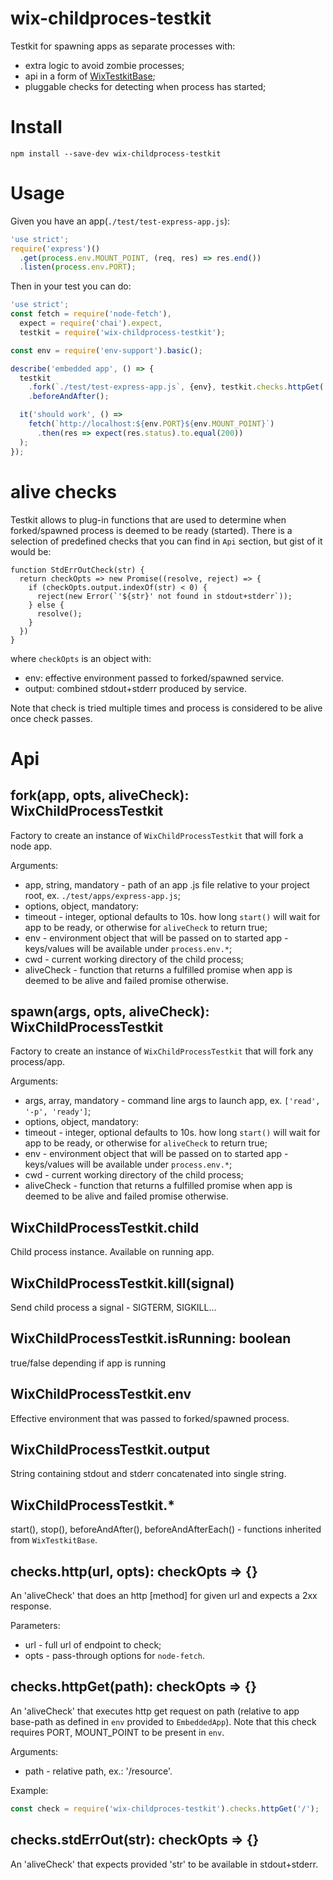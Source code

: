# wix-childproces-testkit

Testkit for spawning apps as separate processes with:
 - extra logic to avoid zombie processes;
 - api in a form of [WixTestkitBase](../wix-testkit-base);
 - pluggable checks for detecting when process has started;

# Install

```
npm install --save-dev wix-childprocess-testkit
```

# Usage

Given you have an app(`./test/test-express-app.js`):

```js
'use strict';
require('express')()
  .get(process.env.MOUNT_POINT, (req, res) => res.end())
  .listen(process.env.PORT);
```

Then in your test you can do:

```js
'use strict';
const fetch = require('node-fetch'),
  expect = require('chai').expect,
  testkit = require('wix-childprocess-testkit');

const env = require('env-support').basic();

describe('embedded app', () => {
  testkit
    .fork(`./test/test-express-app.js`, {env}, testkit.checks.httpGet('/'))
    .beforeAndAfter();

  it('should work', () => 
    fetch(`http://localhost:${env.PORT}${env.MOUNT_POINT}`)
      .then(res => expect(res.status).to.equal(200))
  );
});
```

# alive checks

Testkit allows to plug-in functions that are used to determine when forked/spawned process is deemed to be ready (started). There is a selection of predefined checks that you can find in `Api` section, but gist of it would be:

```
function StdErrOutCheck(str) {
  return checkOpts => new Promise((resolve, reject) => {
    if (checkOpts.output.indexOf(str) < 0) {
      reject(new Error(`'${str}' not found in stdout+stderr`));
    } else {
      resolve();
    }
  })
}
```

where `checkOpts` is an object with:
 - env: effective environment passed to forked/spawned service.
 - output: combined stdout+stderr produced by service.

Note that check is tried multiple times and process is considered to be alive once check passes.

# Api

## fork(app, opts, aliveCheck): WixChildProcessTestkit
Factory to create an instance of `WixChildProcessTestkit` that will fork a node app.

Arguments:
 - app, string, mandatory - path of an app .js file relative to your project root, ex. `./test/apps/express-app.js`;
 - options, object, mandatory:
  - timeout - integer, optional defaults to 10s. how long `start()` will wait for app to be ready, or otherwise for `aliveCheck` to return true;
  - env - environment object that will be passed on to started app - keys/values will be available under `process.env.*`;
  - cwd - current working directory of the child process;
 - aliveCheck - function that returns a fulfilled promise when app is deemed to be alive and failed promise otherwise.

## spawn(args, opts, aliveCheck): WixChildProcessTestkit
Factory to create an instance of `WixChildProcessTestkit` that will fork any process/app.

Arguments:
 - args, array, mandatory - command line args to launch app, ex. `['read', '-p', 'ready']`;
 - options, object, mandatory:
  - timeout - integer, optional defaults to 10s. how long `start()` will wait for app to be ready, or otherwise for `aliveCheck` to return true;
  - env - environment object that will be passed on to started app - keys/values will be available under `process.env.*`;
  - cwd - current working directory of the child process;
 - aliveCheck - function that returns a fulfilled promise when app is deemed to be alive and failed promise otherwise.

## WixChildProcessTestkit.child
Child process instance. Available on running app.

## WixChildProcessTestkit.kill(signal)
Send child process a signal - SIGTERM, SIGKILL...

## WixChildProcessTestkit.isRunning: boolean
true/false depending if app is running

## WixChildProcessTestkit.env
Effective environment that was passed to forked/spawned process.

## WixChildProcessTestkit.output
String containing stdout and stderr concatenated into single string.

## WixChildProcessTestkit.*
start(), stop(), beforeAndAfter(), beforeAndAfterEach() - functions inherited from `WixTestkitBase`.

## checks.http(url, opts): checkOpts => {}
An 'aliveCheck' that does an http [method] for given url and expects a 2xx response.

Parameters:
 - url - full url of endpoint to check;
 - opts - pass-through options for `node-fetch`.

## checks.httpGet(path): checkOpts => {}
An 'aliveCheck' that executes http get request on path (relative to app base-path as defined in `env` provided to `EmbeddedApp`). Note that this check requires PORT, MOUNT_POINT to be present in `env`.

Arguments:
 - path - relative path, ex.: '/resource'.
 
Example:

```js
const check = require('wix-childproces-testkit').checks.httpGet('/');
```

## checks.stdErrOut(str): checkOpts => {}
An 'aliveCheck' that expects provided 'str' to be available in stdout+stderr. 
